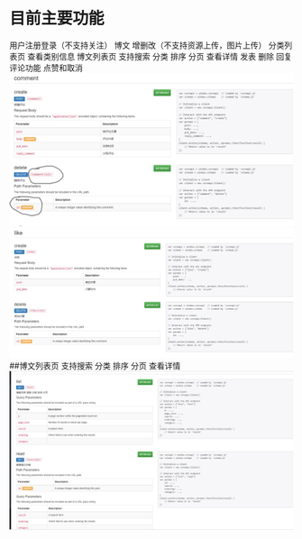 # 目前主要功能
用户注册登录（不支持关注）
博文 增删改（不支持资源上传，图片上传）
分类列表页 查看类别信息
博文列表页 支持搜索 分类 排序 分页 查看详情
发表 删除 回复评论功能 
点赞和取消
![image](https://github.com/gclonghorn/blog/blob/backend/api/1.png)
![image](https://github.com/gclonghorn/blog/blob/backend/api/2.png)
##博文列表页 支持搜索 分类 排序 分页 查看详情
![image](https://github.com/gclonghorn/blog/blob/backend/api/3.png)

